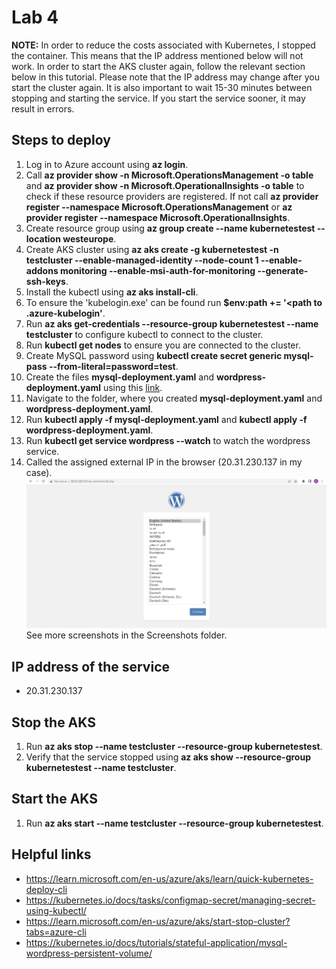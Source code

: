 # Lab 4
**NOTE:** In order to reduce the costs associated with Kubernetes, I stopped the container.
This means that the IP address mentioned below will not work.
In order to start the AKS cluster again, follow the relevant section below in this tutorial.
Please note that the IP address may change after you start the cluster again.
It is also important to wait 15-30 minutes between stopping and starting the service.
If you start the service sooner, it may result in errors.

## Steps to deploy
1. Log in to Azure account using **az login**.
2. Call **az provider show -n Microsoft.OperationsManagement -o table**
and **az provider show -n Microsoft.OperationalInsights -o table** to check if these resource providers are registered.
If not call **az provider register --namespace Microsoft.OperationsManagement** or
**az provider register --namespace Microsoft.OperationalInsights**.
3. Create resource group using **az group create --name kubernetestest  --location westeurope**.
4. Create AKS cluster using **az aks create -g kubernetestest -n testcluster --enable-managed-identity --node-count 1 --enable-addons monitoring --enable-msi-auth-for-monitoring --generate-ssh-keys**.
5. Install the kubectl using **az aks install-cli**.
6. To ensure the 'kubelogin.exe' can be found run **$env:path += '<path to .azure-kubelogin'**.
7. Run **az aks get-credentials --resource-group kubernetestest --name testcluster** to configure kubectl to connect to the cluster.
8. Run **kubectl get nodes** to ensure you are connected to the cluster.
9. Create MySQL password using **kubectl create secret generic mysql-pass --from-literal=password=test**.
10. Create the files **mysql-deployment.yaml** and **wordpress-deployment.yaml** using this [link](https://kubernetes.io/docs/tutorials/stateful-application/mysql-wordpress-persistent-volume/).
11. Navigate to the folder, where you created **mysql-deployment.yaml** and **wordpress-deployment.yaml**.
12. Run **kubectl apply -f mysql-deployment.yaml** and **kubectl apply -f wordpress-deployment.yaml**.
13. Run **kubectl get service wordpress --watch** to watch the wordpress service.
14. Called the assigned external IP in the browser (20.31.230.137 in my case).
![Wordpress](Screenshots/wordpress.png)
See more screenshots in the Screenshots folder.

## IP address of the service
* 20.31.230.137

## Stop the AKS
1. Run **az aks stop --name testcluster --resource-group kubernetestest**.
2. Verify that the service stopped using **az aks show --resource-group kubernetestest --name testcluster**.

## Start the AKS
1. Run **az aks start --name testcluster --resource-group kubernetestest**.

## Helpful links
* https://learn.microsoft.com/en-us/azure/aks/learn/quick-kubernetes-deploy-cli
* https://kubernetes.io/docs/tasks/configmap-secret/managing-secret-using-kubectl/
* https://learn.microsoft.com/en-us/azure/aks/start-stop-cluster?tabs=azure-cli
* https://kubernetes.io/docs/tutorials/stateful-application/mysql-wordpress-persistent-volume/